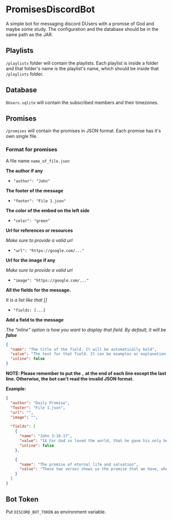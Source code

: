 # PromisesDiscordBot
A simple bot for messaging discord DUsers with a promise of God and maybe some study.
The configuration and the database should be in the same path as the JAR.

## Playlists
`/playlists` folder will contain the playlists. Each playlist is inside a folder and that folder's name is the playlist's name, which should be inside that `/playlists` folder.

## Database
`DUsers.sqlite` will contain the subscribed members and their timezones.

## Promises
`/promises` will contain the promises in JSON format. Each promise has it's own single file.

### Format for promises

A file name `name_of_file.json`

**The author if any**
- `"author": "John"`

**The footer of the message**
- `"footer": "File 1.json"`

**The color of the embed on the left side**
- `"color": "green"`

**Url for references or resources**

*Make sure to provide a valid url*

- `"url": "https://google.com/..."`

**Url for the image if any**

*Make sure to provide a valid url*

- `"image": "https://google.com/..."`

**All the fields for the message.**

*It is a list like that []*
- `"fields: [...]`

**Add a field to the message**

*The "inline" option is how you want to display that field. By default, it will be **false***
```json
{
  "name": "The title of the field. It will be automatically bold",
  "value": "The text for that field. It can be examples or explanation, or a verse.",
  "inline": false
}
```

**NOTE: Please remember to put the `,` at the end of each line except the last line.
Otherwise, the bot can't read the invalid JSON format.**

**Example:**

```json
{
  "author": "Daily Promise",
  "footer": "File 1.json",
  "url": "",
  "image": "",

  "fields": [
    {
      "name": "John 3:16-17",
      "value": "16 For God so loved the world, that he gave his only begotten Son, that whosoever believeth in him should not perish, but have everlasting life.\n\n17 For God sent not his Son into the world to condemn the world; but that the world through him might be saved.",
      "inline": false
    },

    {
      "name": "The promise of eternal life and salvation",
      "value": "These two verses shows us the promise that we have, when we follow and believe on Jesus Christ. That promise is to have eternal life in Heaven with God forever."
    }
  ]
}
```

## Bot Token
Put `DISCORD_BOT_TOKEN` as environment variable.

